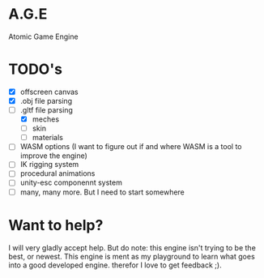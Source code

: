 # A.G.E
Atomic Game Engine

# TODO's
- [x] offscreen canvas
- [x] .obj file parsing
- [ ] .gltf file parsing
  - [x] meches
  - [ ] skin
  - [ ] materials
- [ ] WASM options (I want to figure out if and where WASM is a tool to improve the engine)
- [ ] IK rigging system
- [ ] procedural animations
- [ ] unity-esc componennt system
- [ ] many, many more. But I need to start somewhere

# Want to help?
I will very gladly accept help. But do note: this engine isn't trying to be the best, or newest. This engine is ment as my playground to learn what goes into a good developed engine. therefor I love to get feedback ;).
